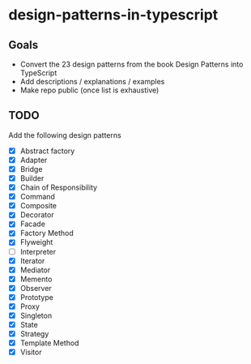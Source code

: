 # design-patterns-in-typescript

## Goals

- Convert the 23 design patterns from the book Design Patterns into TypeScript
- Add descriptions / explanations / examples
- Make repo public (once list is exhaustive)

## TODO

Add the following design patterns

- [x] Abstract factory
- [x] Adapter
- [x] Bridge
- [x] Builder
- [x] Chain of Responsibility
- [x] Command
- [x] Composite
- [x] Decorator
- [x] Facade
- [x] Factory Method
- [x] Flyweight
- [ ] Interpreter
- [x] Iterator
- [x] Mediator
- [x] Memento
- [x] Observer
- [x] Prototype
- [x] Proxy
- [x] Singleton
- [x] State
- [x] Strategy
- [x] Template Method
- [x] Visitor
